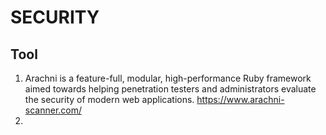 # SECURITY

## Tool

1. Arachni is a feature-full, modular, high-performance Ruby framework aimed towards helping penetration testers and administrators evaluate the security of modern web applications.
    https://www.arachni-scanner.com/
2. 

